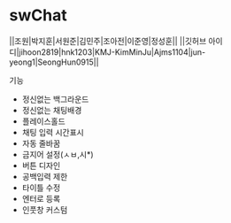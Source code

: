 # swChat

||조원|박지훈|서원준|김민주|조아전|이준영|정성훈||
||깃허브 아이디|jihoon2819|hnk1203|KMJ-KimMinJu|Ajms1104|jun-yeong1|SeongHun0915||

기능
- 정신없는 백그라운드
- 정신없는 채팅배경
- 플레이스홀드
- 채팅 입력 시간표시
- 자동 줄바꿈
- 금지어 설정(ㅅㅂ,시*)
- 버튼 디자인
- 공백입력 제한
- 타이틀 수정
- 엔터로 등록
- 인풋창 커스텀
